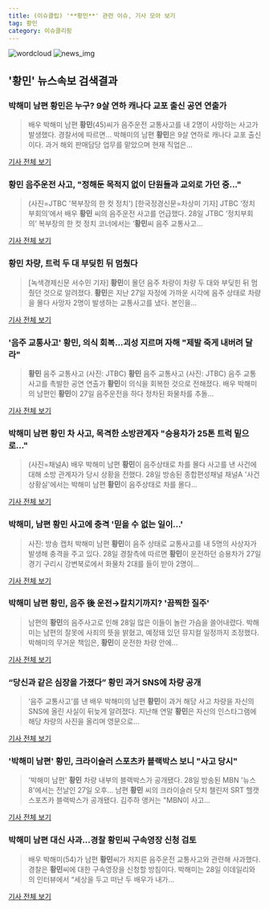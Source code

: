 ```yaml
---
title: (이슈클립) '**황민**' 관련 이슈, 기사 모아 보기
tag: 황민
category: 이슈클리핑
---
```

![wordcloud](https://s3.ap-northeast-2.amazonaws.com/lyrics101-wordcloud/2018-08-29-1535472260.png)
![news_img](https://user-images.githubusercontent.com/42597476/44507050-1206f400-a6e4-11e8-8d98-7ffbfebb353f.png)
## **'**황민**'** 뉴스속보 검색결과
### 박해미 남편 **황민**은 누구? 9살 연하 캐나다 교포 출신 공연 연출가

>배우 박해미 남편 **황민**(45)씨가 음주운전 교통사고를 내 2명이 사망하는 사고가 발생했다. 경찰서에 따르면... 박해미의 남편 **황민**은 9살 연하로 캐나다 교포 출신이다. 과거 해외 판매담당 업무를 맡았으며 현재 직업은...

<a href="http://www.kookje.co.kr/news2011/asp/newsbody.asp?code=0500&key=20180829.99099012940" target="_blank">기사 전체 보기</a>

### **황민** 음주운전 사고, "정해둔 목적지 없이 단원들과 교외로 가던 중..."

>(사진=JTBC '복부장의 한 컷 정치') [한국정경신문=차상미 기자] JTBC ‘정치부회의’에서 배우 **황민** 씨의 음주운전 사고를 언급했다. 28일 JTBC ‘정치부회의’ 복부장의 한 컷 정치 코너에서는 ‘**황민**씨 음주 교통사고...

<a href="http://kpenews.com/Board.aspx?BoardNo=18243" target="_blank">기사 전체 보기</a>

### **황민** 차량, 트럭 두 대 부딪힌 뒤 멈췄다

>[녹색경제신문 서수민 기자] **황민**이 몰던 음주 차량이 차량 두 대와 부딪힌 뒤 멈췄던 것으로 알려졌다. **황민**은 지난 27일 자정에 가까운 시각에 음주 상태로 차량을 몰다 사망자 2명이 발생하는 교통사고를 냈다. 본인을...

<a href="http://www.greened.kr/news/articleView.html?idxno=73319" target="_blank">기사 전체 보기</a>

### '음주 교통사고' **황민**, 의식 회복…괴성 지르며 자해 "제발 죽게 내버려 달라"

>**황민** 음주 교통사고 (사진: JTBC) **황민** 음주 교통사고 (사진: JTBC) 음주 교통사고를 촉발한 공연 연출가 **황민**이 의식을 회복한 것으로 전해졌다. 배우 박해미의 남편인 **황민**이 27일 음주운전을 하다 정차된 화물차를 추돌...

<a href="http://www.dtnews24.com/news/articleView.html?idxno=523886" target="_blank">기사 전체 보기</a>

### 박해미 남편 **황민** 차 사고, 목격한 소방관계자 "승용차가 25톤 트럭 밑으로..."

>(사진=채널A) 배우 박해미 남편 **황민**이 음주상태로 차를 몰다 사고를 낸 사건에 대해 소방 관계자가 당시 상황을 전했다. 28일 방송된 종합편성채널 채널A '사건상황실'에서는 박해미 남편 **황민**이 음주상태로 차를 몰다...

<a href="http://www.newsrep.co.kr/news/articleView.html?idxno=57288" target="_blank">기사 전체 보기</a>

### 박해미, 남편 **황민** 사고에 충격 '믿을 수 없는 일이...'

>사진: 방송 캡처 박해미 남편 **황민**이 음주 상태로 교통사고를 내 5명의 사상자가 발생해 충격을 주고 있다. 28일 경찰측에 따르면 **황민**이 운전하던 승용차가 27일 경기 구리시 강변북로에서 화물차 2대를 들이 받아 2명이...

<a href="http://www.gukjenews.com/news/articleView.html?idxno=982075" target="_blank">기사 전체 보기</a>

### 박해미 남편 **황민**, 음주 後 운전→칼치기까지? '끔찍한 질주'

>남편의 **황민**의 음주사고로 인해 28일 많은 이들이 놀란 가슴을 쓸어내렸다. 박해미는 남편의 잘못에 사죄의 뜻을 밝혔고, 예정돼 있던 뮤지컬 일정까지 조정했다. 박해미의 무거운 책임은, **황민**이 운전한 차량 안에...

<a href="http://theleader.mt.co.kr/articleView.html?no=2018082900157848952" target="_blank">기사 전체 보기</a>

### “당신과 같은 심장을 가졌다” **황민** 과거 SNS에 차량 공개

>‘음주 교통사고’를 낸 배우 박해미의 남편 **황민**이 과거 해당 사고 차량을 자신의 SNS에 올린 사실이 뒤늦게 알려졌다. 지난해 연말 **황민**은 자신의 인스타그램에 해당 차량의 사진을 올리며 영문으로...

<a href="http://news.joins.com/article/olink/22514464" target="_blank">기사 전체 보기</a>

### '박해미 남편' **황민**, 크라이슬러 스포츠카 블랙박스 보니 "사고 당시"

>'박해미 남편' **황민** 차량 내부의 블랙박스가 공개됐다. 28일 방송된 MBN '뉴스8'에서는 전날인 27일 오후... 남편 **황민** 씨의 크라이슬러 닷치 챌린저 SRT 헬캣 스포츠카 블랙박스가 공개됐다. 김주하 앵커는 "MBN이 사고...

<a href="http://sports.hankooki.com/lpage/entv/201808/sp20180829004136136660.htm" target="_blank">기사 전체 보기</a>

### 박해미 남편 대신 사과…경찰 **황민**씨 구속영장 신청 검토

>배우 박해미(54)가 남편 **황민**씨가 저지른 음주운전 교통사고와 관련해 사과했다. 경찰은 **황민**씨에 대한 구속영장을 신청할 방침이다. 박해미는 28일 이데일리와의 인터뷰에서 “세상을 두고 떠난 두 배우가 내가...

<a href="http://sports.khan.co.kr/news/sk_index.html?art_id=201808290009003&sec_id=540101&pt=nv" target="_blank">기사 전체 보기</a>


